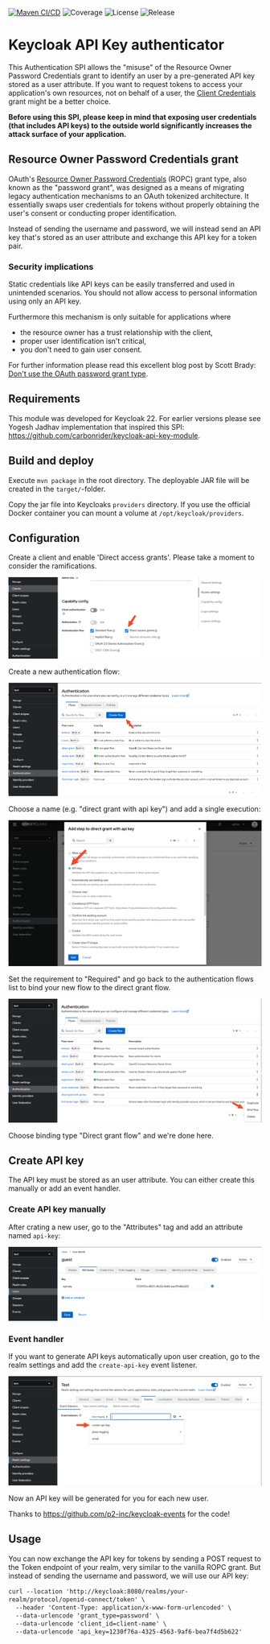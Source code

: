 [![Maven CI/CD](https://github.com/treestack/keycloak-api-key-auth/actions/workflows/maven-publish.yml/badge.svg)](https://github.com/treestack/keycloak-api-key-auth/actions/workflows/maven-publish.yml)
![Coverage](https://treestack-static.s3.eu-central-1.amazonaws.com/badges/jacoco.svg)
![License](https://img.shields.io/github/license/treestack/keycloak-api-key-auth)
![Release](https://img.shields.io/github/v/release/treestack/keycloak-api-key-auth)

# Keycloak API Key authenticator

This Authentication SPI allows the "misuse" of the Resource Owner Password Credentials grant to identify an user by
a pre-generated API key stored as a user attribute. If you want to request tokens to access your application's own
resources, not on behalf of a user,
the [Client Credentials](https://datatracker.ietf.org/doc/html/rfc6749#section-1.3.4) grant
might be a better choice.

**Before using this SPI, please keep in mind that exposing user credentials (that includes API keys) to the outside
world significantly increases the attack surface of your application.**

## Resource Owner Password Credentials grant

OAuth's [Resource Owner Password Credentials](https://datatracker.ietf.org/doc/html/rfc6749#section-1.3.3) (ROPC) grant
type, also known as the "password grant", was designed as a means of migrating legacy authentication mechanisms to an
OAuth tokenized architecture. It essentially swaps user credentials for tokens without properly obtaining the user's
consent or conducting proper identification.

Instead of sending the username and password, we will instead send an API key that's stored as an user attribute and
exchange this API key for a token pair.

### Security implications

Static credentials like API keys can be easily transferred and used in unintended scenarios. You should not allow
access to personal information using only an API key.

Furthermore this mechanism is only suitable for applications where

- the resource owner has a trust relationship with the client,
- proper user identification isn't critical,
- you don't need to gain user consent.

For further information please read this excellent blog post by Scott Brady:
[Don't use the OAuth password grant type](https://www.scottbrady91.com/oauth/why-the-resource-owner-password-credentials-grant-type-is-not-authentication-nor-suitable-for-modern-applications).

## Requirements

This module was developed for Keycloak 22. For earlier versions please see Yogesh Jadhav implementation that inspired
this SPI: https://github.com/carbonrider/keycloak-api-key-module.

## Build and deploy

Execute `mvn package` in the root directory. The deployable JAR file will be created in the `target/`-folder.

Copy the jar file into Keycloaks `providers` directory. If you use the official Docker container you can mount a volume
at `/opt/keycloak/providers`.

## Configuration

Create a client and enable 'Direct access grants'. Please take a moment to consider the ramifications.

![](doc/capability_config.png)

Create a new authentication flow:

![](doc/create_flow.png)

Choose a name (e.g. "direct grant with api key") and add a single execution:

![](doc/add_step.png)

Set the requirement to "Required" and go back to the authentication flows list to bind your new flow to the direct 
grant flow.

![](doc/bind_flow.png)

Choose binding type "Direct grant flow" and we're done here.

## Create API key

The API key must be stored as an user attribute. You can either create this manually or add an event handler.

### Create API key manually

After crating a new user, go to the "Attributes" tag and add an attribute named `api-key`:

![](doc/user_attribute.png)

### Event handler

If you want to generate API keys automatically upon user creation, go to the realm settings and add the 
`create-api-key` event listener.

![](doc/add_event_listener.png)

Now an API key will be generated for you for each new user.

Thanks to https://github.com/p2-inc/keycloak-events for the code!

## Usage

You can now exchange the API key for tokens by sending a POST request to the Token endpoint of your realm, very
similar to the vanilla ROPC grant. But instead of sending the username and password, we will use our API key:

```
curl --location 'http://keycloak:8080/realms/your-realm/protocol/openid-connect/token' \
  --header 'Content-Type: application/x-www-form-urlencoded' \
  --data-urlencode 'grant_type=password' \
  --data-urlencode 'client_id=client-name' \
  --data-urlencode 'api_key=1230f76a-4325-4563-9af6-bea7f4d5b622'
```
